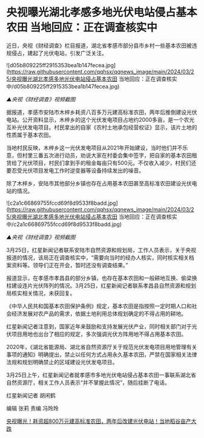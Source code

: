 # 央视曝光湖北孝感多地光伏电站侵占基本农田 当地回应：正在调查核实中

近日，央视《财经调查》栏目报道，湖北省孝感市部分县市乡村一些基本农田被违规侵占，建起了光伏电站，引发广泛关注。

![d05b809225ff2915353bea1b147fecea.jpg](https://raw.githubusercontent.com/qqhsx/qqnews_image/main/2024/03/25/央视曝光湖北孝感多地光伏电站侵占基本农田 当地回应：正在调查核实中/d05b809225ff2915353bea1b147fecea.jpg)

 _▲央视《财经调查》视频截图_

据报道，孝感市安陆市木梓乡耗资八百多万元建高标准农田，两年后推倒建设光伏电站。公开资料显示，木梓乡的这个光伏发电项目占地约2000多亩，是一个农光互补光伏发电项目。村民拿出的自家《农村土地承包经营权证》显示，该片土地的性质属于基本农田。

当地村民反映，木梓乡这一光伏发电项目从2021年开始建设，当时他们并不乐意，但村里三番五次进行动员，劝说大家在村委会集中签字，把自家的基本农田租赁给了光伏项目，村民们拿到手的租金每亩只有500元。不仅收入减少，村民们还要忍受光伏项目发电工作时逆变器等设备持续发出的噪音。

除了木梓乡，安陆市其他部分乡镇也存在占用基本农田甚至高标准农田建设光伏电站的情况。

![c2a1c66869755fccd69f8d9533f8badd.jpg](https://raw.githubusercontent.com/qqhsx/qqnews_image/main/2024/03/25/央视曝光湖北孝感多地光伏电站侵占基本农田 当地回应：正在调查核实中/c2a1c66869755fccd69f8d9533f8badd.jpg)

_▲央视《财经调查》视频截图_

3月25日，红星新闻记者联系安陆市自然资源和规划局，工作人员表示，关于央视报道的情况，该局正在调查核实中，“需要向当时的经办人核实，同时核实相关档案资料等。领导们正在开会，暂时还没有调查结果。”

报道显示，在孝感市孝昌县的部分乡镇，也存在基本农田和一般耕地互换、偷梁换柱建设连片光伏阵列的情况。3月25日，红星新闻记者联系孝昌县自然资源和规划局核实相关情况，未获回复。

《中华人民共和国基本农田保护条例》规定，基本农田是指按照一定时期人口和社会经济发展对农产品的需求，依据土地利用总体规划确定的不得占用的耕地。

红星新闻记者注意到，国家近年来鼓励和支持发展光伏产业，同时相关部门对于光伏项目用地也出台了相应的规定，多次强调光伏方阵用地不得占用基本农田。

2020年，《湖北省能源局、湖北省自然资源厅关于规范光伏发电项目用地管理有关事项的通知》明确提出，禁止以任何方式占用永久基本农田，严禁在国家相关法律法规和规划明确禁止的区域建设光伏发电项目。

3月25日上午，红星新闻记者就孝感市多地光伏电站侵占基本农田一事联系湖北省自然资源厅，相关工作人员表示“并不掌握此情况”，随后挂断了电话。

红星新闻记者 胡闲鹤

编辑 张莉 责编 冯玲玲

[央视曝光！耗资超800万元建高标准农田，两年后改建光伏电站！当地稻谷亩产大跌](https://news.qq.com/rain/a/20240324A077JK00)

